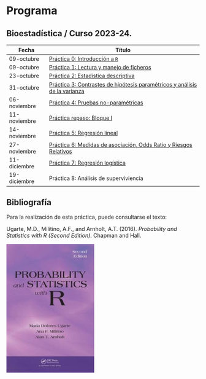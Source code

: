 # Programa

## Bioestadística / Curso 2023-24.

| Fecha        | Título                                                                                         |
|--------------|------------------------------------------------------------------------------------------------|
| 09-octubre   | [Práctica 0: Introducción a `R`](./Practica0.html)                                             |
| 09-octubre   | [Práctica 1: Lectura y manejo de ficheros](./Practica1.html)                                   |
| 23-octubre   | [Práctica 2: Estadística descriptiva](./Practica2.html)                                        |
| 31-octubre   | [Práctica 3: Contrastes de hipótesis paramétricos y análisis de la varianza](./Practica3.html) |
| 06-noviembre | [Práctica 4: Pruebas no-paramétricas](./Practica4.html)                                        |
| 11-noviembre | [Práctica repaso: Bloque I](./PracticaRepasoI.html)                                            |
| 14-noviembre | [Práctica 5: Regresión lineal](./Practica5.html)                                               |
| 27-noviembre | [Práctica 6: Medidas de asociación, Odds Ratio y Riesgos Relativos](./Practica6.html)          |
| 11-diciembre | [Práctica 7: Regresión logística](./Practica7.html)                                            |
| 19-diciembre | Práctica 8: Análisis de superviviencia                                                         |

## Bibliografía

Para la realización de esta práctica, puede consultarse el texto:

Ugarte, M.D., Militino, A.F., and Arnholt, A.T. (2016). *Probability and
Statistics with R (Second Edition)*. Chapman and Hall.

![](img/PASWR2.jpg)
